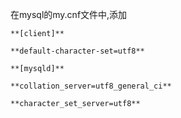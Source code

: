 在mysql的my.cnf文件中,添加

```
**[client]**

**default-character-set=utf8**

**[mysqld]**

**collation_server=utf8_general_ci**

**character_set_server=utf8**
```

